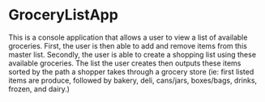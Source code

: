 # GroceryListApp

This is a console application that allows a user to view a list of available groceries. First, the user is then able to add and remove items from this master list. Secondly, the user is able to create a shopping list using these available groceries. The list the user creates then outputs these items sorted by the path a shopper takes through a grocery store (ie: first listed items are produce, followed by bakery, deli, cans/jars, boxes/bags, drinks, frozen, and dairy.) 
